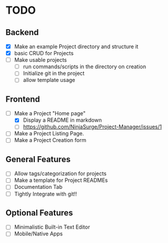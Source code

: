 # TODO

## Backend

- [x] Make an example Project directory and structure it
- [x] basic CRUD for Projects
- [ ] Make usable projects
  - [ ] run commands/scripts in the directory on creation
  - [ ] Initialize git in the project
  - [ ] allow template usage

## Frontend

- [ ] Make a Project "Home page"
  - [x] Display a README in markdown
  - [ ] https://github.com/NinjaSurge/Project-Manager/issues/1
- [ ] Make a Project Listing Page.
- [ ] Make a Project Creation form

## General Features

- [ ] Allow tags/categorization for projects
- [ ] Make a template for Project READMEs
- [ ] Documentation Tab
- [ ] Tightly Integrate with git!!

## Optional Features

- [ ] Minimalistic Built-in Text Editor
- [ ] Mobile/Native Apps
